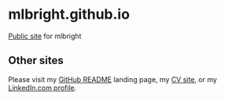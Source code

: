 # mlbright.github.io

[Public site][public] for mlbright

## Other sites

Please visit my [GitHub README][readme] landing page, my [CV site][cv], or my [LinkedIn.com profile][linkedin].

[linkedin]: https://www.linkedin.com/in/martinbright/
[readme]: https://github.com/mlbright
[cv]: https://mlbright.github.io/cv
[public]: https://mlbright.github.io
